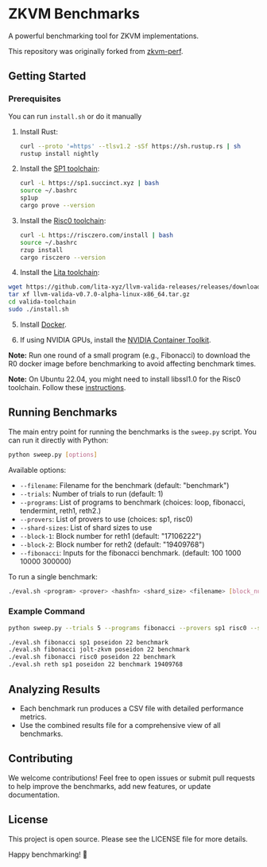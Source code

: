 # ZKVM Benchmarks

A powerful benchmarking tool for ZKVM implementations.

This repository was originally forked from [zkvm-perf](https://github.com/succinctlabs/zkvm-perf/).

## Getting Started

### Prerequisites

You can run `install.sh` or do it manually

1. Install Rust:

   ```sh
   curl --proto '=https' --tlsv1.2 -sSf https://sh.rustup.rs | sh
   rustup install nightly
   ```

2. Install the [SP1 toolchain](https://docs.succinct.xyz/getting-started/install.html):

   ```sh
   curl -L https://sp1.succinct.xyz | bash
   source ~/.bashrc
   sp1up
   cargo prove --version
   ```

3. Install the [Risc0 toolchain](https://dev.risczero.com/api/zkvm/install):

   ```sh
   curl -L https://risczero.com/install | bash
   source ~/.bashrc
   rzup install
   cargo risczero --version
   ```

4. Install the [Lita toolchain](https://lita.gitbook.io/lita-documentation/quick-start/installation-and-system-requirements):

``` sh
wget https://github.com/lita-xyz/llvm-valida-releases/releases/download/v0.7.0-alpha/llvm-valida-v0.7.0-alpha-linux-x86_64.tar.xz
tar xf llvm-valida-v0.7.0-alpha-linux-x86_64.tar.gz
cd valida-toolchain
sudo ./install.sh
```

5. Install [Docker](https://docs.docker.com/engine/install/ubuntu/).

6. If using NVIDIA GPUs, install the [NVIDIA Container Toolkit](https://docs.nvidia.com/datacenter/cloud-native/container-toolkit/latest/install-guide.html).

**Note:** Run one round of a small program (e.g., Fibonacci) to download the R0 docker image before benchmarking to avoid affecting benchmark times.

**Note:** On Ubuntu 22.04, you might need to install libssl1.0 for the Risc0 toolchain. Follow these [instructions](https://stackoverflow.com/questions/72133316/libssl-so-1-1-cannot-open-shared-object-file-no-such-file-or-directory/73604364#73604364).


## Running Benchmarks

The main entry point for running the benchmarks is the `sweep.py` script. You can run it directly with Python:

```sh
python sweep.py [options]
```

Available options:

- `--filename`: Filename for the benchmark (default: "benchmark")
- `--trials`: Number of trials to run (default: 1)
- `--programs`: List of programs to benchmark (choices: loop, fibonacci, tendermint, reth1, reth2.)
- `--provers`: List of provers to use (choices: sp1, risc0)
- `--shard-sizes`: List of shard sizes to use
- `--block-1`: Block number for reth1 (default: "17106222")
- `--block-2`: Block number for reth2 (default: "19409768")
- `--fibonacci`: Inputs for the fibonacci benchmark. (default: 100 1000 10000 300000)

To run a single benchmark:

```sh
./eval.sh <program> <prover> <hashfn> <shard_size> <filename> [block_number]
```

### Example Command

```sh
python sweep.py --trials 5 --programs fibonacci --provers sp1 risc0 --shard-sizes 21 --fibonacci 100 1000 10000 300000
```

```sh
./eval.sh fibonacci sp1 poseidon 22 benchmark
./eval.sh fibonacci jolt-zkvm poseidon 22 benchmark
./eval.sh fibonacci risc0 poseidon 22 benchmark
./eval.sh reth sp1 poseidon 22 benchmark 19409768
```

## Analyzing Results

- Each benchmark run produces a CSV file with detailed performance metrics.
- Use the combined results file for a comprehensive view of all benchmarks.


## Contributing

We welcome contributions! Feel free to open issues or submit pull requests to help improve the benchmarks, add new features, or update documentation.

## License

This project is open source. Please see the LICENSE file for more details.

Happy benchmarking! 🚀
